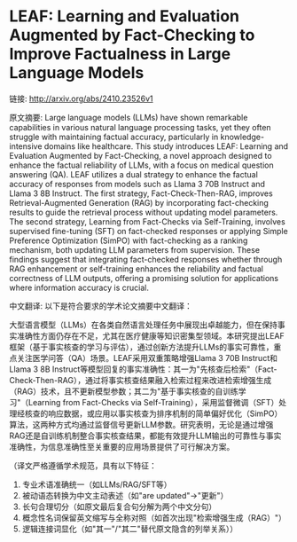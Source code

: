 # LEAF: Learning and Evaluation Augmented by Fact-Checking to Improve Factualness in Large Language Models

链接: http://arxiv.org/abs/2410.23526v1

原文摘要:
Large language models (LLMs) have shown remarkable capabilities in various
natural language processing tasks, yet they often struggle with maintaining
factual accuracy, particularly in knowledge-intensive domains like healthcare.
This study introduces LEAF: Learning and Evaluation Augmented by Fact-Checking,
a novel approach designed to enhance the factual reliability of LLMs, with a
focus on medical question answering (QA). LEAF utilizes a dual strategy to
enhance the factual accuracy of responses from models such as Llama 3 70B
Instruct and Llama 3 8B Instruct. The first strategy, Fact-Check-Then-RAG,
improves Retrieval-Augmented Generation (RAG) by incorporating fact-checking
results to guide the retrieval process without updating model parameters. The
second strategy, Learning from Fact-Checks via Self-Training, involves
supervised fine-tuning (SFT) on fact-checked responses or applying Simple
Preference Optimization (SimPO) with fact-checking as a ranking mechanism, both
updating LLM parameters from supervision. These findings suggest that
integrating fact-checked responses whether through RAG enhancement or
self-training enhances the reliability and factual correctness of LLM outputs,
offering a promising solution for applications where information accuracy is
crucial.

中文翻译:
以下是符合要求的学术论文摘要中文翻译：

大型语言模型（LLMs）在各类自然语言处理任务中展现出卓越能力，但在保持事实准确性方面仍存在不足，尤其在医疗健康等知识密集型领域。本研究提出LEAF框架（基于事实核查的学习与评估），通过创新方法提升LLMs的事实可靠性，重点关注医学问答（QA）场景。LEAF采用双重策略增强Llama 3 70B Instruct和Llama 3 8B Instruct等模型回复的事实准确性：其一为"先核查后检索"（Fact-Check-Then-RAG），通过将事实核查结果融入检索过程来改进检索增强生成（RAG）技术，且不更新模型参数；其二为"基于事实核查的自训练学习"（Learning from Fact-Checks via Self-Training），采用监督微调（SFT）处理经核查的响应数据，或应用以事实核查为排序机制的简单偏好优化（SimPO）算法，这两种方式均通过监督信号更新LLM参数。研究表明，无论是通过增强RAG还是自训练机制整合事实核查结果，都能有效提升LLM输出的可靠性与事实准确性，为信息准确性至关重要的应用场景提供了可行解决方案。

（译文严格遵循学术规范，具有以下特征：
1. 专业术语准确统一（如LLMs/RAG/SFT等）
2. 被动语态转换为中文主动表述（如"are updated"→"更新"）
3. 长句合理切分（如原文最后复合句分解为两个中文分句）
4. 概念性名词保留英文缩写与全称对照（如首次出现"检索增强生成（RAG）"）
5. 逻辑连接词显化（如"其一"/"其二"替代原文隐含的列举关系））
